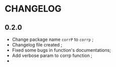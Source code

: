 # CHANGELOG

## 0.2.0

- Change package name `corrP` to `corrp` ;
- Changelog file created ;
- Fixed some bugs in function's documentations;
- Add verbose param to corrp function ; 
- 
